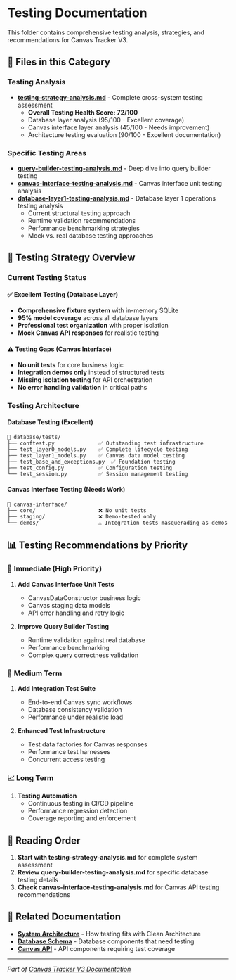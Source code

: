 # Testing Documentation

This folder contains comprehensive testing analysis, strategies, and recommendations for Canvas Tracker V3.

## 📁 Files in this Category

### Testing Analysis
- **[testing-strategy-analysis.md](./testing-strategy-analysis.md)** - Complete cross-system testing assessment
  - **Overall Testing Health Score: 72/100**
  - Database layer analysis (95/100 - Excellent coverage)
  - Canvas interface layer analysis (45/100 - Needs improvement)
  - Architecture testing evaluation (90/100 - Excellent documentation)

### Specific Testing Areas
- **[query-builder-testing-analysis.md](./query-builder-testing-analysis.md)** - Deep dive into query builder testing
- **[canvas-interface-testing-analysis.md](./canvas-interface-testing-analysis.md)** - Canvas interface unit testing analysis
- **[database-layer1-testing-analysis.md](./database-layer1-testing-analysis.md)** - Database layer 1 operations testing analysis
  - Current structural testing approach
  - Runtime validation recommendations  
  - Performance benchmarking strategies
  - Mock vs. real database testing approaches

## 🎯 Testing Strategy Overview

### Current Testing Status

#### ✅ **Excellent Testing (Database Layer)**
- **Comprehensive fixture system** with in-memory SQLite
- **95% model coverage** across all database layers
- **Professional test organization** with proper isolation
- **Mock Canvas API responses** for realistic testing

#### ⚠️ **Testing Gaps (Canvas Interface)**
- **No unit tests** for core business logic
- **Integration demos only** instead of structured tests
- **Missing isolation testing** for API orchestration
- **No error handling validation** in critical paths

### Testing Architecture

#### Database Testing (Excellent)
```
📁 database/tests/
├── conftest.py              ✅ Outstanding test infrastructure
├── test_layer0_models.py    ✅ Complete lifecycle testing  
├── test_layer1_models.py    ✅ Canvas data model testing
├── test_base_and_exceptions.py  ✅ Foundation testing
├── test_config.py           ✅ Configuration testing
└── test_session.py          ✅ Session management testing
```

#### Canvas Interface Testing (Needs Work)
```
📁 canvas-interface/
├── core/                    ❌ No unit tests
├── staging/                 ❌ Demo-tested only
└── demos/                   ⚠️ Integration tests masquerading as demos
```

## 📊 Testing Recommendations by Priority

### 🚨 **Immediate (High Priority)**
1. **Add Canvas Interface Unit Tests**
   - CanvasDataConstructor business logic
   - Canvas staging data models  
   - API error handling and retry logic

2. **Improve Query Builder Testing**
   - Runtime validation against real database
   - Performance benchmarking
   - Complex query correctness validation

### 🎯 **Medium Term**
1. **Add Integration Test Suite**
   - End-to-end Canvas sync workflows
   - Database consistency validation
   - Performance under realistic load

2. **Enhanced Test Infrastructure**  
   - Test data factories for Canvas responses
   - Performance test harnesses
   - Concurrent access testing

### 📈 **Long Term**
1. **Testing Automation**
   - Continuous testing in CI/CD pipeline
   - Performance regression detection
   - Coverage reporting and enforcement

## 📖 Reading Order

1. **Start with testing-strategy-analysis.md** for complete system assessment
2. **Review query-builder-testing-analysis.md** for specific database testing details
3. **Check canvas-interface-testing-analysis.md** for Canvas API testing recommendations

## 🔗 Related Documentation

- **[System Architecture](../architecture/)** - How testing fits with Clean Architecture
- **[Database Schema](../database/)** - Database components that need testing
- **[Canvas API](../api/)** - API components requiring test coverage

---

*Part of [Canvas Tracker V3 Documentation](../README.md)*